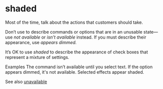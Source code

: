 ﻿# shaded

Most of the time, talk about the actions that customers should take.

Don’t use to describe commands or options that are in an unusable state—use *not available* or *isn’t available* instead. If you must describe their appearance, use *appears dimmed.*

It’s OK to use *shaded* to describe the appearance of check boxes that represent a mixture of settings.

Examples 
The command isn’t available until you select text.
If the option appears dimmed, it's not available.
Selected effects appear shaded. 

See also [unavailable](/style-guide/a-z-word-list-term-collections/u/unavailable)
